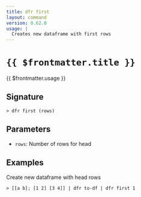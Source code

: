 ```yaml
---
title: dfr first
layout: command
version: 0.62.0
usage: |
  Creates new dataframe with first rows
---
```


# `{{ $frontmatter.title }}`

<div style='white-space: pre-wrap;'>{{ $frontmatter.usage }}</div>

## Signature

```> dfr first (rows)```

## Parameters

 -  `rows`: Number of rows for head

## Examples

Create new dataframe with head rows
```shell
> [[a b]; [1 2] [3 4]] | dfr to-df | dfr first 1
```
